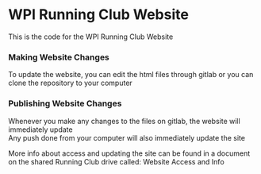 # WPI Running Club Website

This is the code for the WPI Running Club Website

### Making Website Changes
To update the website, you can edit the html files through gitlab or you can clone the repository to your computer


### Publishing Website Changes
Whenever you make any changes to the files on gitlab, the website will immediately update\
Any push done from your computer will also immediately update the site

More info about access and updating the site can be found in a document on the shared Running Club drive called: Website Access and Info
